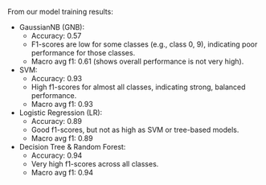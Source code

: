 From our model training results:

* GaussianNB (GNB):  
  * Accuracy: 0.57  
  * F1-scores are low for some classes (e.g., class 0, 9), indicating poor performance for those classes.  
  * Macro avg f1: 0.61 (shows overall performance is not very high).  
* SVM:  
  * Accuracy: 0.93  
  * High f1-scores for almost all classes, indicating strong, balanced performance.  
  * Macro avg f1: 0.93  
* Logistic Regression (LR):  
  * Accuracy: 0.89  
  * Good f1-scores, but not as high as SVM or tree-based models.  
  * Macro avg f1: 0.89  
* Decision Tree & Random Forest:  
  * Accuracy: 0.94  
  * Very high f1-scores across all classes.  
  * Macro avg f1: 0.94

